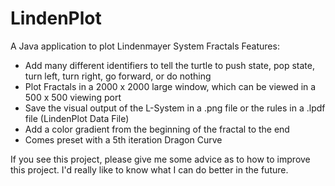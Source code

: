 LindenPlot
==============

A Java application to plot Lindenmayer System Fractals
Features:
  - Add many different identifiers to tell the turtle to push state, pop state, turn left, turn right, go forward, or do nothing
  - Plot Fractals in a 2000 x 2000 large window, which can be viewed in a 500 x 500 viewing port
  - Save the visual output of the L-System in a .png file or the rules in a .lpdf file (LindenPlot Data File)
  - Add a color gradient from the beginning of the fractal to the end
  - Comes preset with a 5th iteration Dragon Curve

If you see this project, please give me some advice as to how to improve this project. I'd really like to know what I can do better in the future.
